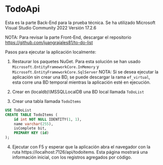 # TodoApi

Esta es la parte Back-End para la prueba técnica. Se ha utilizado Microsoft Visual Studio Community 2022 Versión 17.2.6

NOTA: Para revisar la parte Front-End, descargar el repositorio https://github.com/juangrajales81/to-do-list

Pasos para ejecutar la aplicación localmente:

1. Restaurar los paquetes NuGet. Para esta solución se han usado `Microsoft.EntityFrameworkCore.InMemory` y `Microsoft.EntityFrameworkCore.SqlServer`
	NOTA: Si se desea ejecutar la aplicación sin crear una BD, se puede descargar la rama `ef_virtual`, esta corre una BD temporal mientras la aplicación esté en ejecución.

2. Crear en (localdb)\MSSQLLocalDB una BD local llamada `ToDoList`

3. Crear una tabla llamada `TodoItems`

``` sql
USE ToDoList
CREATE TABLE TodoItems (
	id int NOT NULL IDENTITY(1, 1),
    name varchar(255),
    isComplete bit,
	PRIMARY KEY (id)
);
```

4. Ejecutar con F5 y esperar que la aplicación abra el navegador con la ruta https://localhost:7126/api/todoitems.  Esta página mostrará una información inicial, con los registros agregados por código.  